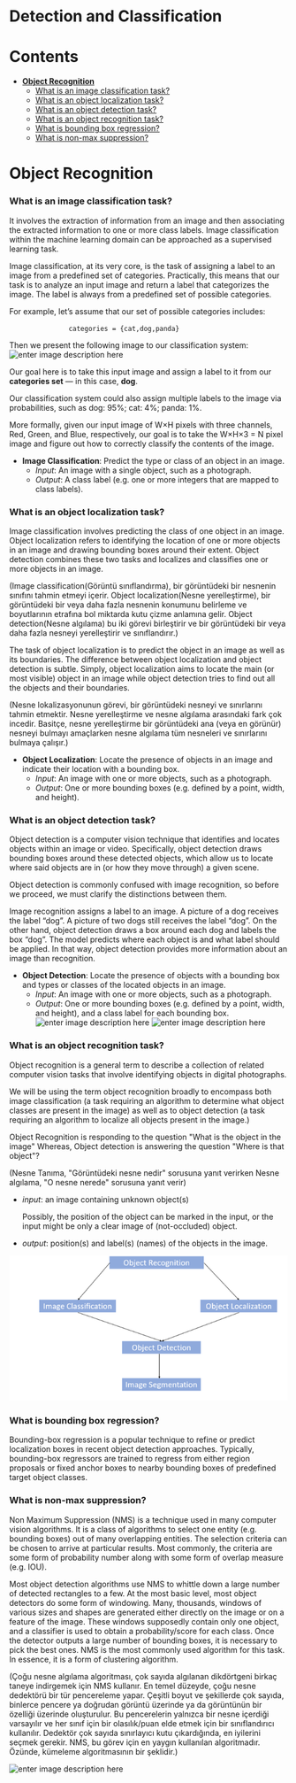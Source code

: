 ﻿# Detection and Classification

#  Contents
-  [ **Object Recognition**](#anabaslik2)
    -  [What is an image classification task?](#paragraph39)
    -   [What is an object localization task?](#paragraph40)
    -  [What is an object detection task?](#paragraph41)
    -  [What is an object recognition task?](#paragraph42)
    -   [What is bounding box regression?](#paragraph43)
    -   [What is non-max suppression?](#paragraph44)

# ﻿Object Recognition<a name="anabaslik2"></a>
### What is an image classification task?<a name="paragraph39"></a>
It involves the extraction of information from an image and then associating the extracted information to one or more class labels. Image classification within the machine learning domain can be approached as a supervised learning task.

Image classification, at its very core, is the task of assigning a label to an image from a predefined set of categories. Practically, this means that our task is to analyze an input image and return a label that categorizes the image. The label is always from a predefined set of possible categories.

For example, let’s assume that our set of possible categories includes:

                   categories = {cat,dog,panda}
    
Then we present the following image to our classification system:
![enter image description here](https://www.proutletplus.com/wp-content/uploads/2019/11/k%C3%B6%C3%B6%C3%B6.jpg)

Our goal here is to take this input image and assign a label to it from our **categories set** — in this case, **dog**.

Our classification system could also assign multiple labels to the image via probabilities, such as dog: 95%; cat: 4%; panda: 1%.

More formally, given our input image of W×H pixels with three channels, Red, Green, and Blue, respectively, our goal is to take the W×H×3 = N pixel image and figure out how to correctly classify the contents of the image.

-   **Image Classification**: Predict the type or class of an object in an image.
    -   _Input_: An image with a single object, such as a photograph.
    -   _Output_: A class label (e.g. one or more integers that are mapped to class labels).
   
### What is an object localization task?<a name="paragraph40"></a>
Image classification involves predicting the class of one object in an image. Object localization refers to identifying the location of one or more objects in an image and drawing bounding boxes around their extent. Object detection combines these two tasks and localizes and classifies one or more objects in an image.

(Image classification(Görüntü sınıflandırma), bir görüntüdeki bir nesnenin sınıfını tahmin etmeyi içerir. Object localization(Nesne yerelleştirme), bir görüntüdeki bir veya daha fazla nesnenin konumunu belirleme ve boyutlarının etrafına bol miktarda kutu çizme anlamına gelir. Object detection(Nesne algılama) bu iki görevi birleştirir ve bir görüntüdeki bir veya daha fazla nesneyi yerelleştirir ve sınıflandırır.)

The task of object localization is to predict the object in an image as well as its boundaries. The difference between object localization and object detection is subtle. Simply, object localization aims to locate the main (or most visible) object in an image while object detection tries to find out all the objects and their boundaries.

(Nesne lokalizasyonunun görevi, bir görüntüdeki nesneyi ve sınırlarını tahmin etmektir. Nesne yerelleştirme ve nesne algılama arasındaki fark çok incedir. Basitçe, nesne yerelleştirme bir görüntüdeki ana (veya en görünür) nesneyi bulmayı amaçlarken nesne algılama tüm nesneleri ve sınırlarını bulmaya çalışır.)

-   **Object Localization**: Locate the presence of objects in an image and indicate their location with a bounding box.
    -   _Input_: An image with one or more objects, such as a photograph.
    -   _Output_: One or more bounding boxes (e.g. defined by a point, width, and height).
 
### What is an object detection task? <a name="paragraph41"></a>
Object detection is a computer vision technique that identifies and locates objects within an image or video. Specifically, object detection draws bounding boxes around these detected objects, which allow us to locate where said objects are in (or how they move through) a given scene.

Object detection is commonly confused with image recognition, so before we proceed, we must clarify the distinctions between them.

Image recognition assigns a label to an image. A picture of a dog receives the label “dog”. A picture of two dogs still receives the label “dog”. On the other hand, object detection draws a box around each dog and labels the box “dog”. The model predicts where each object is and what label should be applied. In that way, object detection provides more information about an image than recognition.

-   **Object Detection**: Locate the presence of objects with a bounding box and types or classes of the located objects in an image.
    -   _Input_: An image with one or more objects, such as a photograph.
    -   _Output_: One or more bounding boxes (e.g. defined by a point, width, and height), and a class label for each bounding box.
   ![enter image description here](https://www.fritz.ai/images/object_detection_vs_image_recognition.jpg)
 ![enter image description here](https://appsilon.com/assets/uploads/2018/08/types.png)
### What is an object recognition task?<a name="paragraph42"></a>
Object recognition is a general term to describe a collection of related computer vision tasks that involve identifying objects in digital photographs.

We will be using the term object recognition broadly to encompass both image classification (a task requiring an algorithm to determine what object classes are present in the image) as well as to object detection (a task requiring an algorithm to localize all objects present in the image.)

Object Recognition is responding to the question "What is the object in the image" Whereas, Object detection is answering the question "Where is that object"?

(Nesne Tanıma, "Görüntüdeki nesne nedir" sorusuna yanıt verirken Nesne algılama, "O nesne nerede" sorusuna yanıt verir)

-   _input_: an image containing unknown object(s)
    
    Possibly, the position of the object can be marked in the input, or the input might be only a clear image of (not-occluded) object.
    
-   _output_: position(s) and label(s) (names) of the objects in the image.

<p  align="center">
<img  src="images/Object_Recognition.png"  width="">
</p>


### What is bounding box regression?<a name="paragraph43"></a>
Bounding-box regression is a popular technique to refine or predict localization boxes in recent object detection approaches. Typically, bounding-box regressors are trained to regress from either region proposals or fixed anchor boxes to nearby bounding boxes of predefined target object classes.

### What is non-max suppression?<a name="paragraph44"></a>
Non Maximum Suppression (NMS) is a technique used in many computer vision algorithms. It is a class of algorithms to select one entity (e.g. bounding boxes) out of many overlapping entities. The selection criteria can be chosen to arrive at particular results. Most commonly, the criteria are some form of probability number along with some form of overlap measure (e.g. IOU).

Most object detection algorithms use NMS to whittle down a large number of detected rectangles to a few. At the most basic level, most object detectors do some form of windowing. Many, thousands, windows of various sizes and shapes are generated either directly on the image or on a feature of the image. These windows supposedly contain only one object, and a classifier is used to obtain a probability/score for each class. Once the detector outputs a large number of bounding boxes, it is necessary to pick the best ones. NMS is the most commonly used algorithm for this task. In essence, it is a form of clustering algorithm.

(Çoğu nesne algılama algoritması, çok sayıda algılanan dikdörtgeni birkaç taneye indirgemek için NMS kullanır. En temel düzeyde, çoğu nesne dedektörü bir tür pencereleme yapar. Çeşitli boyut ve şekillerde çok sayıda, binlerce pencere ya doğrudan görüntü üzerinde ya da görüntünün bir özelliği üzerinde oluşturulur. Bu pencerelerin yalnızca bir nesne içerdiği varsayılır ve her sınıf için bir olasılık/puan elde etmek için bir sınıflandırıcı kullanılır. Dedektör çok sayıda sınırlayıcı kutu çıkardığında, en iyilerini seçmek gerekir. NMS, bu görev için en yaygın kullanılan algoritmadır. Özünde, kümeleme algoritmasının bir şeklidir.)

![enter image description here](https://appsilon.com/assets/uploads/2018/08/nonmax-1.png)
